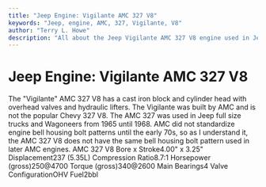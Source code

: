 ```yaml
---
title: "Jeep Engine: Vigilante AMC 327 V8"
keywords: "Jeep, engine, AMC, 327, Vigilante, V8"
author: "Terry L. Howe"
description: "All about the Jeep Vigilante AMC 327 V8 engine used in Jeep vehicles in the mid 60s."
---
```


# Jeep Engine: Vigilante AMC 327 V8
The "Vigilante" AMC 327 V8 has a cast iron block and cylinder head
with overhead valves and hydraulic lifters.  The Vigilante was built
by AMC and is not the popular Chevy 327 V8.  The AMC 327 was used in
Jeep full size trucks and Wagoneers from 1965 until 1968.  AMC did
not standardize engine bell housing bolt patterns until the early
70s, so as I understand it, the AMC 327 V8 does not have the same
bell housing bolt pattern used in later AMC engines.
AMC 327 V8
Bore x Stroke4.00" x 3.25"
Displacement237 (5.35L)
Compression Ratio8.7:1
Horsepower (gross)250@4700
Torque (gross)340@2600
Main Bearings4
Valve ConfigurationOHV
Fuel2bbl